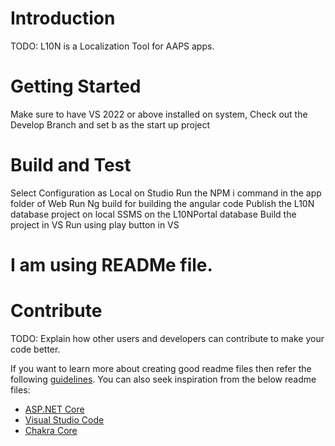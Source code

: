 # Introduction 
TODO: L10N is a Localization Tool for AAPS apps. 

# Getting Started
Make sure to have VS 2022 or above installed on system,
Check out the Develop Branch and set b as the start up project


# Build and Test
Select Configuration as Local on Studio
Run the NPM i command in the app folder of Web
Run Ng build for building the angular code
Publish the L10N database project on local SSMS on the L10NPortal database
Build the project in VS
Run using play button in VS
# I am using READMe file.
# Contribute
TODO: Explain how other users and developers can contribute to make your code better. 

If you want to learn more about creating good readme files then refer the following [guidelines](https://docs.microsoft.com/en-us/azure/devops/repos/git/create-a-readme?view=azure-devops). You can also seek inspiration from the below readme files:
- [ASP.NET Core](https://github.com/aspnet/Home)
- [Visual Studio Code](https://github.com/Microsoft/vscode)
- [Chakra Core](https://github.com/Microsoft/ChakraCore)